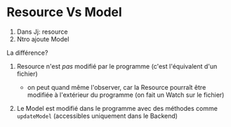 # Resource Vs Model

1. Dans Jj: resource
1. Ntro ajoute Model


La différence?

1. Resource n'est *pas* modifié par le programme (c'est l'équivalent d'un fichier)
    * on peut quand même l'observer, car la Resource pourraît être modifiée à l'extérieur du programme (on fait un Watch sur le fichier)

1. Le Model est modifié dans le programme avec des méthodes comme `updateModel` (accessibles uniquement dans le Backend)

